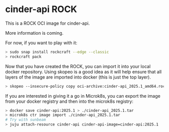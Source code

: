 # cinder-api ROCK

This is a ROCK OCI image for cinder-api.

More information is coming.

For now, if you want to play with it:

```bash
> sudo snap install rockcraft --edge --classic
> rockcraft pack
```

Now that you have created the ROCK, you can import it into
your local docker repository. Using skopeo is a good idea as
it will help ensure that all layers of the image are imported
into docker (this is just the top layer).

```bash
> skopeo --insecure-policy copy oci-archive:cinder-api_2025.1_amd64.rock docker-daemon:cinder-api:2025.1
```

If you are interested in giving it a go in Microk8s, you can
export the image from your docker registry and then into the
microk8s registry:

```bash
> docker save cinder-api:2025.1 > ./cinder-api_2025.1.tar
> microk8s ctr image import ./cinder-api_2025.1.tar
# Try with sunbeam
> juju attach-resource cinder-api cinder-api-image=cinder-api:2025.1
```
